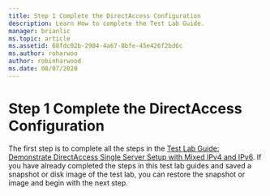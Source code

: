 ```yaml
---
title: Step 1 Complete the DirectAccess Configuration
description: Learn How to complete the Test Lab Guide.
manager: brianlic
ms.topic: article
ms.assetid: 68fdc02b-2904-4a67-8bfe-45e426f2bd6c
ms.author: roharwoo
author: robinharwood
ms.date: 08/07/2020
---
```


# Step 1 Complete the DirectAccess Configuration

>

The first step is to complete all the steps in the [Test Lab Guide: Demonstrate DirectAccess Single Server Setup with Mixed IPv4 and IPv6](https://go.microsoft.com/fwlink/p/?LinkId=237004). If you have already completed the steps in this test lab guides and saved a snapshot or disk image of the test lab, you can restore the snapshot or image and begin with the next step.
